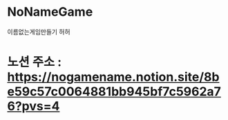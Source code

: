 # NoNameGame
이름없는게임만들기 허허
# 노션 주소 : https://nogamename.notion.site/8be59c57c0064881bb945bf7c5962a76?pvs=4
